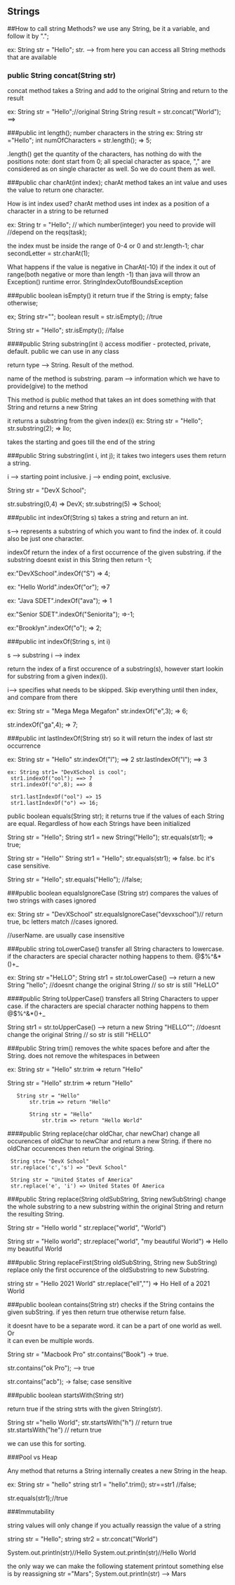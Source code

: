 ## Strings

##How to call string Methods?
we use any String, be it a variable,
and follow it by ".";

ex: String str = "Hello";
str. --> from here you can access all
String methods that are available


### public String concat(String str)
concat method takes a String and add
to the original String and return to the result

ex: String str = "Hello";//original String
String result = str.concat("World"); ==>



###public int length();
number characters in the string
ex: String str ="Hello";
int numOfCharacters = str.length(); => 5;

.length() get the quantity of the characters, has nothing do with the positions
note: dont start from 0;
all special character as space, "," are considered as on
single character as well. So we do count them as well.


###public char charAt(int index);
charAt method takes an int value and uses the value
to return one character.

How is int index used? charAt method uses int index as a position of
a character in a string to be returned

ex: String tr = "Hello";
// which number(integer) you need to provide will
//depend on the reqs(task);

the index must be inside the range of 0-4 or 0 and str.length-1;
char secondLetter = str.charAt(1);


What happens if the value is negative in CharAt(-10)
if the index it out of range(both negative or more than length -1) than
java will throw an Exception() runtime error.
StringIndexOutofBoundsException


###public boolean isEmpty()
it return true if the String is empty;
false otherwise;

ex;
String str="";
boolean result = str.isEmpty(); //true

String str = "Hello";
str.isEmpty(); //false

####public String substring(int i)
access modifier - protected, private, default.
public we can use in any class

return type --> String. Result of the method.

name of the method is substring.
param --> information which we have to provide(give) to the method

This method is public method that takes an int does something with that String and returns a new String

it returns a substring from the given index(i)
ex: String str = "Hello";
str.substring(2); => llo;

takes the starting and goes till the end of the string


###public String substring(int i, int j);
it takes two integers uses them return a string.

i --> starting point inclusive.
j --> ending point, exclusive.

String str = "DevX School";

str.substring(0,4) => DevX;
str.substring(5) => School;

###public int indexOf(String s)
takes a string and return an int.

s--> represents a substring of which you want to find the index of. it could also be
just one character.

indexOf return the index of a first occurrence of the given substring.
if the substring doesnt exist in this String then return -1;

ex:"DevXSchool".indexOf("S") => 4;

ex: "Hello World".indexOf("or"); =>7

ex: "Java SDET".indexOf("ava"); => 1

ex:"Senior SDET".indexOf("Seniorita"); =>-1;

ex:"Brooklyn".indexOf("o"); => 2;


###public int indexOf(String s, int i)

s --> substring
i --> index

return the index of a first occurence of a substring(s), however start lookin for substring
from a given index(i).

i--> specifies what needs to be skipped. Skip everything until then index, and compare from there

ex: String str = "Mega Mega Megafon"
str.indexOf("e",3); => 6;


str.indexOf("ga",4); => 7;



###public int lastIndexOf(String str)
so it will return the index of last str occurrence

ex: String str = "Hello"
str.indexOf("l"); ==> 2
str.lastIndexOf("l"); ==> 3


    ex: String str1= "DevXSchool is cool";
     str1.indexOf("ool"); ==> 7
     str1.indexOf("o",8); ==> 8

     str1.lastIndexOf("ool") => 15
     str1.lastIndexOf("o") => 16;


public boolean equals(String str);
it returns true if the values of each String are equal. Regardless of
how each Strings have been initialized

String str = "Hello";
String str1 = new String("Hello");
str.equals(str1); => true;

String str = "Hello"'
String str1 = "Hello";
str.equals(str1); => false. bc it's case sensitive.

String str = "Hello";
str.equals("Hello"); //false;


###public boolean equalsIgnoreCase (String str)
compares the values of two strings with cases ignored

ex: String str = "DevXSchool"
str.equalsIgnoreCase("devxschool")// return true, bc letters match
//cases ignored.

//userName. are usually case insensitive


###public string toLowerCase()
transfer all String characters to lowercase. if the characters
are special character nothing happens to them.
@$%^&*()+_

ex: String str ="HeLLO";
String str1 = str.toLowerCase() --> return a new String "hello";
//doesnt change the original String
// so str is still "HeLLO"

####public String toUpperCase()
transfers all String Characters to upper case. if the characters
are special character nothing happens to them
@$%^&*()+_

String str1 = str.toUpperCase() --> return a new String "HELLO"";
//doesnt change the original String
// so str is still "HELLO"


###public String trim()
removes the white spaces before and after the String. does not remove the whitespaces
in between

ex: String str = "Hello"
str.trim => return "Hello"

String str = "Hello"
str.trim => return "Hello"

       String str = "Hello"
           str.trim => return "Hello"

           String str = "Hello"
               str.trim => return "Hello World"


####public String replace(char oldChar, char newChar)
change all occurences of oldChar to newChar and return a new String.
if there no oldChar occurences then return the original String.

     String str= "DevX School"
     str.replace('c','s') => "DevX School"

     String str = "United States of America"
     str.replace('e', 'i') => United States Of America


###public String replace(String oldSubString, String newSubString)
change the whole substring to a new substring within the original String and
return the resulting String.

String str = "Hello world "
str.replace("world", "World")

String str = "Hello world";
str.replace("world", "my beautiful World") => Hello my beautiful World


###public String replaceFirst(String oldSubString, String new SubString)
replace only the first occurence of the oldSubstring to new Substring.

string str = "Hello 2021 World"
str.replace("ell","") => Ho Hell of a 2021 World


###public boolean contains(String str)
checks if the String contains the given subString. if yes then return true
otherwise return false. 

it doesnt have to be a separate word. it can be a part of one world as well. Or  
it can even be multiple words. 

String str = "Macbook Pro"
str.contains("Book") -> true. 

str.contains("ok Pro"); --> true 

str.contains("acb"); -> false; case sensitive 

###public boolean startsWith(String str)

return true if the string strts with the given String(str). 

String str ="hello World";
str.startsWith("h") // return true
str.startsWith("he") // return true


we can use this for sorting. 


###Pool vs Heap

Any method that returns a String internally creates a new String in the heap.

ex: 
String str = "hello"
string str1 = "hello".trim();
str==str1 //false;

str.equals(str1);//true

###Immutability

string values will only change if you actually reassign the value of a string

string str = "Hello";
string str2 = str.concat("World")

System.out.println(str)//Hello 
System.out.println(str)//Hello World 


the only way we can make the following statement printout something else is by reassigning
str ="Mars";
System.out.println(str) --> Mars

